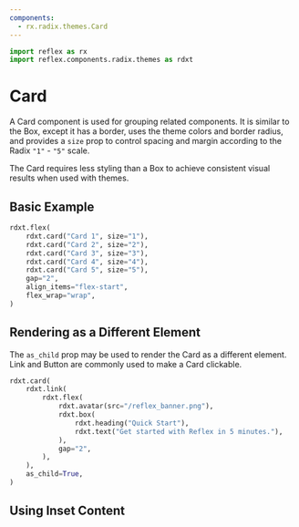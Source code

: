 ```yaml
---
components:
  - rx.radix.themes.Card
---
```


```python exec
import reflex as rx
import reflex.components.radix.themes as rdxt
```

# Card

A Card component is used for grouping related components. It is similar to the Box, except it has a
border, uses the theme colors and border radius, and provides a `size` prop to control spacing
and margin according to the Radix `"1"` - `"5"` scale.

The Card requires less styling than a Box to achieve consistent visual results when used with
themes.

## Basic Example

```python demo
rdxt.flex(
    rdxt.card("Card 1", size="1"),
    rdxt.card("Card 2", size="2"),
    rdxt.card("Card 3", size="3"),
    rdxt.card("Card 4", size="4"),
    rdxt.card("Card 5", size="5"),
    gap="2",
    align_items="flex-start",
    flex_wrap="wrap",
)
```

## Rendering as a Different Element

The `as_child` prop may be used to render the Card as a different element. Link and Button are
commonly used to make a Card clickable.

```python demo
rdxt.card(
    rdxt.link(
        rdxt.flex(
            rdxt.avatar(src="/reflex_banner.png"),
            rdxt.box(
                rdxt.heading("Quick Start"),
                rdxt.text("Get started with Reflex in 5 minutes."),
            ),
            gap="2",
        ),
    ),
    as_child=True,
)
```

## Using Inset Content
